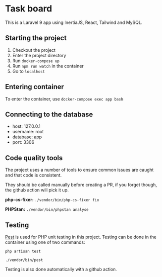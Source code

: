# Task board

This is a Laravel 9 app using InertiaJS, React, Tailwind and MySQL.

## Starting the project

1. Checkout the project
2. Enter the project directory
3. Run `docker-compose up`
4. Run `npm run watch` in the container
5. Go to `localhost`

## Entering container

To enter the container, use `docker-compose exec app bash`

## Connecting to the database

- host: 127.0.0.1
- username: root
- database: app
- port: 3306

## Code quality tools

The project uses a number of tools to ensure common issues are caught and that code is consistent.

They should be called manually before creating a PR, if you forget though, the github action will pick it up.

**php-cs-fixer:** `./vendor/bin/php-cs-fixer fix`

**PHPStan:** `./vendor/bin/phpstan analyse`

## Testing

[Pest](https://pestphp.com/) is used for PHP unit testing in this project. Testing can be done in the container using one of two commands:

`php artisan test`

`./vendor/bin/pest`

Testing is also done automatically with a github action.
